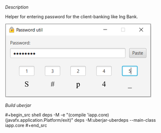 *Description*

Helper for entering password for the client-banking like Ing Bank.

![Screenshot](/screenshot.png)

*Build uberjar*

#+begin_src shell
deps -M -e "(compile 'iapp.core) (javafx.application.Platform/exit)"
deps -M:uberjar-uberdeps --main-class iapp.core
#+end_src
